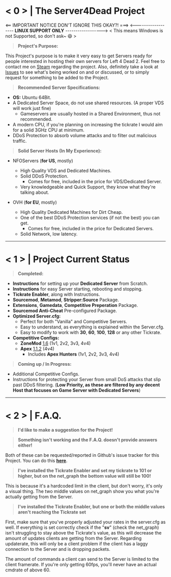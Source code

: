 # < 0 > | **The Server4Dead Project**

<== IMPORTANT NOTICE DON'T IGNORE THIS OKAY?! ===>
<------------------ **LINUX SUPPORT ONLY** ------------------>
< This means Windows is not Supported, so don't ask~ :smile: >
> **Project's Purpose:**

This Project's purpose is to make it very easy to get Servers ready for people interested in hosting their own servers for Left 4 Dead 2.
Feel free to contact me on [Steam](http://steamcommunity.com/id/SirPlease/) regarding the project.
Also, definitely take a look at [Issues](https://github.com/SirPlease/Server4Dead-Project/issues) to see what's being worked on and or discussed, or to simply request for something to be added to the Project.

> **Recommended Server Specifications:**
* **OS:** Ubuntu 64Bit.
* A Dedicated Server Space, do not use shared resources. (A proper VDS will work just fine)
  * Gameservers are usually hosted in a Shared Environment, thus not recommended. 
* A modern CPU, if you're planning on increasing the tickrate I would aim for a solid 3GHz CPU at minimum.
* DDoS Protection to absorb volume attacks and to filter out malicious traffic.

> **Solid Server Hosts (In My Experience):**
* NFOServers (**for US**, mostly)
  * High Quality VDS and Dedicated Machines.
  * Solid DDoS Protection.
    * Comes for free, included in the price for VDS/Dedicated Server. 
  * Very knowledgeable and Quick Support, they know what they're talking about.

* OVH (**for EU**, mostly)
  * High Quality Dedicated Machines for Dirt Cheap.
  * One of the best DDoS Protection services (if not the best) you can get.
    * Comes for free, included in the price for Dedicated Servers. 
  * Solid Network, low latency.

- - - -
# < 1 > | **Project Current Status**

> **Completed:**
* **Instructions** for setting up your **Dedicated Server** from Scratch.
* **Instructions** for easy Server starting, rebooting and stopping.
* **Tickrate Enabler**, along with Instructions.
* **Sourcemod**, **Metamod**, **Stripper:Source** Package.
* **Extensions**, **Gamedata**, **Competitive Preperation** Package.
* **Sourcemod Anti-Cheat** Pre-configured Package.
* **Optimized Server.cfg:** 
  * Perfect for both "Vanilla" and Competitive Servers. 
  * Easy to understand, as everything is explained within the Server.cfg.
  * Easy to modify to work with **30**, **60**, **100**, **128** or any other Tickrate.
* **Competitive Configs:**
  * **ZoneMod** [1.6](https://github.com/SirPlease/ZoneMod) (1v1, 2v2, 3v3, 4v4)
  * **Apex** [1.1.2](https://github.com/SirPlease/Apex) (4v4) 
      * Includes **Apex Hunters** (1v1, 2v2, 3v3, 4v4)

> **Coming up / In Progress:**
* Additional Competitive Configs.
* Instructions for protecting your Server from small DoS attacks that slip past DDoS filtering. (**Low Priority, as these are filtered by any decent Host that focuses on Game Server with Dedicated Servers**)

- - - -
# < 2 > | **F.A.Q.**

> **I'd like to make a suggestion for the Project!**

> **Something isn't working and the F.A.Q. doesn't provide answers either!**

Both of these can be requested/reported in Github's issue tracker for this Project.
You can do this [**here**](https://github.com/SirPlease/Server4Dead-Project/issues).

> **I've installed the Tickrate Enabler and set my tickrate to 101 or higher, but on the net_graph the bottom value will still be 100!**

This is because it's a hardcoded limit in the client, but don't worry, it's only a visual thing.
The two middle values on net_graph show you what you're actually getting from the Server.

> **I've installed the Tickrate Enabler, but one or both the middle values aren't reaching the Tickrate set**

First, make sure that you've properly adjusted your rates in the server.cfg as well.
If everything is set correctly check if the "**sv**" (check the net_graph) isn't struggling to stay above the Tickrate's value, as this will decrease the amount of updates clients are getting from the Server.
Regarding updaterate, this will only be a client problem if the client has a laggy connection to the Server and is dropping packets.

The amount of commands a client can send to the Server is limited to the client framerate.
If you're only getting 60fps, you'll never have an actual cmdrate of above 60.
